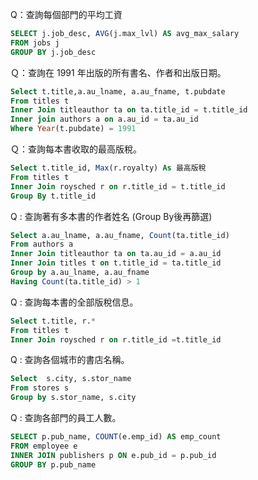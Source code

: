 Q：查詢每個部門的平均工資

```SQL
SELECT j.job_desc, AVG(j.max_lvl) AS avg_max_salary
FROM jobs j
GROUP BY j.job_desc
```

Ｑ：查詢在 1991 年出版的所有書名、作者和出版日期。
``` SQL
Select t.title,a.au_lname, a.au_fname, t.pubdate
From titles t 
Inner Join titleauthor ta on ta.title_id = t.title_id
Inner join authors a on a.au_id = ta.au_id
Where Year(t.pubdate) = 1991
```

Ｑ：查詢每本書收取的最高版稅。
```SQL
Select t.title_id, Max(r.royalty) As 最高版稅
From titles t 
Inner Join roysched r on r.title_id = t.title_id
Group By t.title_id
```

Q : 查詢著有多本書的作者姓名 (Group By後再篩選)

``` SQL
Select a.au_lname, a.au_fname, Count(ta.title_id)
From authors a
Inner Join titleauthor ta on ta.au_id = a.au_id
Inner Join titles t on t.title_id = ta.title_id
Group by a.au_lname, a.au_fname
Having Count(ta.title_id) > 1
```

Q : 查詢每本書的全部版稅信息。
``` SQL
Select t.title, r.*
From titles t 
Inner Join roysched r on r.title_id =t.title_id
```

Q :  查詢各個城市的書店名稱。
``` SQL
Select  s.city, s.stor_name
From stores s
Group by s.stor_name, s.city
```

Q : 查詢各部門的員工人數。
``` SQL
SELECT p.pub_name, COUNT(e.emp_id) AS emp_count
FROM employee e
INNER JOIN publishers p ON e.pub_id = p.pub_id
GROUP BY p.pub_name
```


